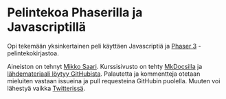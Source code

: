 # Pelintekoa Phaserilla ja Javascriptillä

Opi tekemään yksinkertainen peli käyttäen Javascriptiä ja [Phaser 3](https://phaser.io) -pelintekokirjastoa.

Aineiston on tehnyt [Mikko Saari](https://www.mikkosaari.fi/). Kurssisivusto on tehty [MkDocsilla](https://www.mkdocs.org) ja [lähdemateriaali löytyy GitHubista](https://github.com/msaari/phaser-kurssi/). Palautetta ja kommentteja otetaan mieluiten vastaan issueina ja pull requesteina GitHubin puolella. Muuten voi lähestyä vaikka [Twitterissä](https://twitter.com/msaari/).